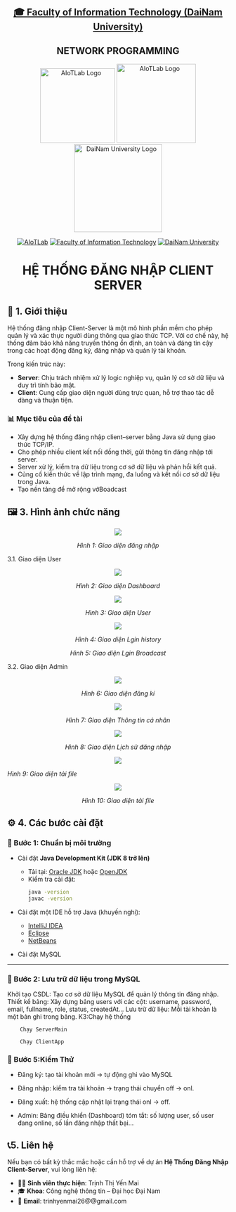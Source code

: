 <h2 align="center">
    <a href="https://dainam.edu.vn/vi/khoa-cong-nghe-thong-tin">
    🎓 Faculty of Information Technology (DaiNam University)
    </a>
</h2>
<h2 align="center">
   NETWORK PROGRAMMING
</h2>
<div align="center">
    <p align="center">
        <img src="docs/aiotlab_logo.png" alt="AIoTLab Logo" width="170"/>
        <img src="docs/fitdnu_logo.png" alt="AIoTLab Logo" width="180"/>
        <img src="docs/dnu_logo.png" alt="DaiNam University Logo" width="200"/>
    </p>

[![AIoTLab](https://img.shields.io/badge/AIoTLab-green?style=for-the-badge)](https://www.facebook.com/DNUAIoTLab)
[![Faculty of Information Technology](https://img.shields.io/badge/Faculty%20of%20Information%20Technology-blue?style=for-the-badge)](https://dainam.edu.vn/vi/khoa-cong-nghe-thong-tin)
[![DaiNam University](https://img.shields.io/badge/DaiNam%20University-orange?style=for-the-badge)](https://dainam.edu.vn)

<h1 align="center">HỆ THỐNG ĐĂNG NHẬP CLIENT SERVER </h1>
</div>

## 📖 1. Giới thiệu

Hệ thống đăng nhập Client-Server là một mô hình phần mềm cho phép quản lý và xác thực người dùng thông qua giao thức TCP. Với cơ chế này, hệ thống đảm bảo khả năng truyền thông ổn định, an toàn và đáng tin cậy trong các hoạt động đăng ký, đăng nhập và quản lý tài khoản.

Trong kiến trúc này:  

- **Server**: Chịu trách nhiệm xử lý logic nghiệp vụ, quản lý cơ sở dữ liệu và duy trì tính bảo mật.  
- **Client**: Cung cấp giao diện người dùng trực quan, hỗ trợ thao tác dễ dàng và thuận tiện.  

### 📊 Mục tiêu của đề tài

- Xây dựng hệ thống đăng nhập client–server bằng Java sử dụng giao thức TCP/IP.
- Cho phép nhiều client kết nối đồng thời, gửi thông tin đăng nhập tới server.
- Server xử lý, kiểm tra dữ liệu trong cơ sở dữ liệu và phản hồi kết quả.
- Củng cố kiến thức về lập trình mạng, đa luồng và kết nối cơ sở dữ liệu trong Java.
- Tạo nền tảng để mở rộng vớBoadcast

## 🖼️ 3. Hình ảnh chức năng
<p align="center">
 <img src="https://github.com/user-attachments/assets/393881c9-8b2c-4084-aaa4-b1c0d9e188b0" />

</p>


<p align="center">
  <em>Hình 1: Giao diện đăng nhập </em>
</p>

3.1. Giao diện User
<p align="center">
<img src="https://github.com/user-attachments/assets/ee52dd65-8c54-4091-b63a-761d809fc2da" />

<p align="center">
  <em>Hình 2: Giao diện Dashboard </em>
</p>
<p align="center">
  
<img src="https://github.com/user-attachments/assets/1c99b6d3-0ff7-4500-9454-8579771f5535" />
<p align="center">
  <em>Hình 3: Giao diện User </em>
</p>
<p align="center">
<img src="https://github.com/user-attachments/assets/2002da79-cadd-427b-831a-3da85740f2b2" />

<p align="center">
  <em>Hình 4: Giao diện Lgin history </em>
</p>
<p align="center">

<p align="center">
  <em>Hình 5: Giao diện Lgin Broadcast </em>
</p>
3.2. Giao diện Admin
<p align="center">
<img src="https://github.com/user-attachments/assets/68bb77db-bf29-400c-8176-1588610ffbaf" />

<p align="center">
  <em>Hình 6: Giao diện đăng kí </em>
</p>
<p align="center">
<img src="https://github.com/user-attachments/assets/aba940dd-1908-48b6-8587-c91ad614bedc" />

<p align="center">
  <em>Hình 7: Giao diện Thông tin cá nhân </em>
</p>
<p align="center">
 <img  src="https://github.com/user-attachments/assets/20fe375a-dc62-472a-8472-07e9e4d60150" />

<p align="center">
  <em>Hình 8: Giao diện Lịch sử đăng nhập </em>
</p>
<p align="center">
  <img src="https://github.com/user-attachments/assets/83ce3292-c27f-466e-bf4d-19391ef52e94" />

  <em>Hình 9: Giao diện tải file </em>
</p>
</p>
<p align="center">
 <img src="https://github.com/user-attachments/assets/1a27e741-847a-4b58-9b57-fa6f62575e6e" />

<p align="center">
  <em>Hình 10: Giao diện tải file </em>
</p>







## ⚙️ 4. Các bước cài đặt


### 🔹 Bước 1: Chuẩn bị môi trường  
- Cài đặt **Java Development Kit (JDK 8 trở lên)**  
  - Tải tại: [Oracle JDK](https://www.oracle.com/java/technologies/javase-downloads.html) hoặc [OpenJDK](https://jdk.java.net/)  
  - Kiểm tra cài đặt:  
    ```bash
    java -version
    javac -version
    ```  

- Cài đặt một IDE hỗ trợ Java (khuyến nghị):  
  - [IntelliJ IDEA](https://www.jetbrains.com/idea/)  
  - [Eclipse](https://www.eclipse.org/)  
  - [NetBeans](https://netbeans.apache.org/)  

- Cài đặt MySQL

---

### 🔹 Bước 2: Lưu trữ dữ liệu trong MySQL
Khởi tạo CSDL: Tạo cơ sở dữ liệu MySQL để quản lý thông tin đăng nhập.
Thiết kế bảng: Xây dựng bảng users với các cột: username, password, email, fullname, role, status, createdAt…
Lưu trữ dữ liệu: Mỗi tài khoản là một bản ghi trong bảng.
K3:Chạy hệ thống
```
    Chạy ServerMain
```
```
    Chạy ClientApp
```
### 🔹 Bước 5:Kiểm Thử
- Đăng ký: tạo tài khoản mới → tự động ghi vào MySQL

- Đăng nhập: kiểm tra tài khoản → trạng thái chuyển off → onl.

- Đăng xuất: hệ thống cập nhật lại trạng thái onl → off.
  
- Admin: Bảng điều khiển (Dashboard) tóm tắt: số lượng user, số user đang online, số lần đăng nhập thất bại…
## 📞5. Liên hệ
Nếu bạn có bất kỳ thắc mắc hoặc cần hỗ trợ về dự án **Hệ Thống Đăng Nhập Client-Server**, vui lòng liên hệ:  

- 👨‍🎓 **Sinh viên thực hiện**: Trịnh Thị Yến Mai 
- 🎓 **Khoa**: Công nghệ thông tin – Đại học Đại Nam  
- 📧 **Email**: trinhyenmai26@@gmail.com








